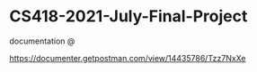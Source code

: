 # CS418-2021-July-Final-Project

documentation @

https://documenter.getpostman.com/view/14435786/Tzz7NxXe
